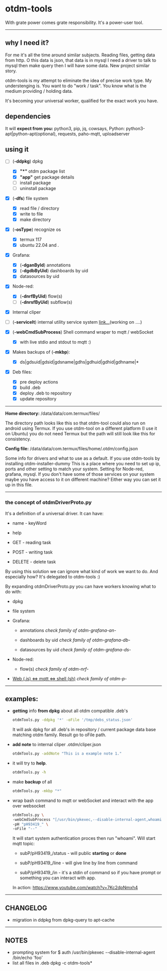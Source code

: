 # otdm-tools

  With grate power comes grate responsibility. It's a power-user tool.

---

## why I need it?

  For me it's all the time around similar subjects. Reading files, getting data from http. O this data is json, that data is in mysql I need a driver to talk to mysql then make query then I will have some data. New project similar story.

  otdm-tools is my attempt to eliminate the idea of precise work type. My understenging is. You want to do "work / task". You know what is the medium providing / holding data.

  It's becoming your universal worker, qualified for the exact work you have.


## dependencies

  It will **expect from you:** python3, pip, jq, cowsays, 
  Python: python3-apt|python-apt(optional), requests, paho-mqtt, uploadserver


## using it

- [ ] (**-ddpkg**) dpkg
  - [x] **"*"** otdm package list
  - [x] **"app"** get package details
  - [ ] install package
  - [ ] uninstall package

- [x] (**-dfs**) file system
  - [x] read file / directory
  - [x] write to file
  - [x] make directory

- [x] (**-osType**) recognize os
  - [x] termux 117
  - [x] ubuntu 22.04 and *.*

- [x] Grafana:
  - [x] (**-dganById**) annotations
  - [x] (**-dgdbByUid**) dashboards by uid
  - [x] datasources by uid

- [x] Node-red:
  - [x] (**-dnrfByUid**) flow(s)
  - [ ] (**-dnrsfByUid**) subflow(s)

- [x] Internal cliper
- [ ] (**-serviceIt**) internal utility service system [link...](otdm_serviceIt_README.md)(working on ....)

- [x] (**-webCmdSubProcess**) Shell command wraper to mqtt / webSocket
  - [x] with live stdio and stdout to mqtt :)

- [x] Makes backups of (**-mkbp**):
  - [x] ds|gdsuid|gdsid|gdsname|gdhs|gdhuid|gdhid|gdhname|*

- [x] Deb files:
  - [x] pre deploy actions
  - [x] build .deb
  - [x] deploy .deb to repository
  - [x] update repository

---

**Home directory:** /data/data/com.termux/files/

The directory path looks like this so that otdm-tool could also run on android using Termux.
If you use otdm-tool on a different platform (I use it on Ubuntu) you do not need Termux but the path will still look like this for consistency.


**Config file:** /data/data/com.termux/files/home/.otdm/config.json


Some info for drivers and what to use as a default. If you use otdm-tools by installing otdm-installer-dummy This is a place where you need to set up ip, ports and other setting to match your system. Setting for Node-red, grafana, mysql. If you don't have some of those services on your system maybe you have access to it on different machine? Either way you can set it up in this file.

---

### the concept of otdmDriverProto.py

It's a definition of a universal driver. It can have:

- name - keyWord

- help

- GET - reading task

- POST - writing task

- DELETE - delete task

By using this solution we can ignore what kind of work we want to do. And especially how? It's delegated to otdm-tools :)

By expanding otdmDriverProto.py you can have workers knowing what to do with:

- dpkg

- file system

- Grafana:

  - annotations
    *check family of otdm-grafana-an-*

  - dashboards by uid
    *check family of otdm-grafana-db-*

  - datasources by uid
    *check family of otdm-grafana-ds-*

- Node-red:

  - flow(s)
    *check family of otdm-nrf-*

- [Web (.js) <=> mqtt <=> shell (sh)](https://github.com/yOyOeK1/oiyshTerminal/wiki/xdevdoc-otdmDriverProto-web-cmd-sub-process)
  *check family of otdm-p-*  

---

## examples:

* **getting** info **from dpkg** about all otdm compatible .deb's

  ```bash
  otdmTools.py -ddpkg '*' -oFile '/tmp/debs_status.json'
  ```

  It will ask dpkg for all .deb's in repository / current package data base matching otdm family. Result go to oFile path.

* **add note** to internal cliper .otdm/cliper.json

  ```bash
  otdmTools.py -addNote "This is a example note 1."
  ```
- it will try to **help**.

  ```bash
  otdmTools.py -h
  ```

- make **backup** of all

  ```bash
  otdmTools.py -mkbp "*"
  ```
* wrap bash command to mqtt or webSocket and interact with the app over websocket

  ```bash
  otdmTools.py \
  -webCmdSubProcess "[/usr/bin/pkexec,--disable-internal-agent,whoami]" \
  -pH "pH93419_" \
  -oFile "--"
  ```

  It will start system authentication proces then run "whoami". Will start mqtt topic:

  - subP/pH93419_/status - will public **starting** or **done**

  - subP/pH93419_/line - will give line by line from command

  - subP/pH93419_/in - it's a stdin of command so if you have prompt or something you can interact with app.

  In action: https://www.youtube.com/watch?v=7Kc2dpNmxh4


---

## CHANGELOG

* migration in ddpkg from dpkg-query to apt-cache

---

## NOTES

- prompting system for $ auth /usr/bin/pkexec --disable-internal-agent /bin/echo 'foo'
- list all files in .deb
  dpkg -c otdm-tools*
